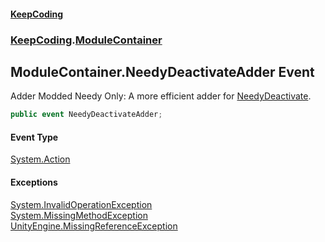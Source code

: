 #### [KeepCoding](index.md 'index')
### [KeepCoding](KeepCoding.md 'KeepCoding').[ModuleContainer](ModuleContainer.md 'KeepCoding.ModuleContainer')
## ModuleContainer.NeedyDeactivateAdder Event
Adder Modded Needy Only: A more efficient adder for [NeedyDeactivate](ModuleContainer.NeedyDeactivate.md 'KeepCoding.ModuleContainer.NeedyDeactivate').  
```csharp
public event NeedyDeactivateAdder;
```
#### Event Type
[System.Action](https://docs.microsoft.com/en-us/dotnet/api/System.Action 'System.Action')
#### Exceptions
[System.InvalidOperationException](https://docs.microsoft.com/en-us/dotnet/api/System.InvalidOperationException 'System.InvalidOperationException')  
[System.MissingMethodException](https://docs.microsoft.com/en-us/dotnet/api/System.MissingMethodException 'System.MissingMethodException')  
[UnityEngine.MissingReferenceException](https://docs.microsoft.com/en-us/dotnet/api/UnityEngine.MissingReferenceException 'UnityEngine.MissingReferenceException')  
